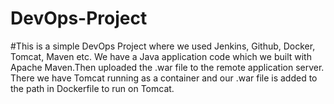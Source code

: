 # DevOps-Project

#This is a simple DevOps Project where we used Jenkins, Github, Docker, Tomcat, Maven etc. We have a Java application code which we built with Apache Maven.Then uploaded the .war file to the remote application server. There we have Tomcat running as  a container and our .war file is added to the path in Dockerfile to run on Tomcat.

